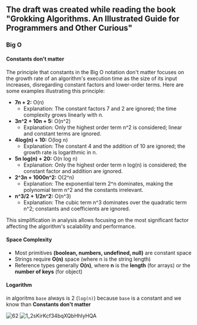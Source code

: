 ## The draft was created while reading the book "Grokking Algorithms. An Illustrated Guide for Programmers and Other Curious"

### Big O
#### Constants don't matter

The principle that constants in the Big O notation don't matter focuses on the growth rate of an algorithm's execution time as the size of its input increases, disregarding constant factors and lower-order terms. Here are some examples illustrating this principle:

- **7n + 2:** O(n)
  - Explanation: The constant factors 7 and 2 are ignored; the time complexity grows linearly with n.
- **3n^2 + 10n + 5:** O(n^2)
  - Explanation: Only the highest order term n^2 is considered; linear and constant terms are ignored.
- **4log(n) + 10:** O(log n)
  - Explanation: The constant 4 and the addition of 10 are ignored; the growth rate is logarithmic in n.
- **5n log(n) + 20:** O(n log n)
  - Explanation: Only the highest order term n log(n) is considered; the constant factor and addition are ignored.
- **2^3n + 1000n^2:** O(2^n)
  - Explanation: The exponential term 2^n dominates, making the polynomial term n^2 and the constants irrelevant.
- **n^3/2 + 1/2n^2:** O(n^3)
  - Explanation: The cubic term n^3 dominates over the quadratic term n^2; constants and coefficients are ignored.

This simplification in analysis allows focusing on the most significant factor affecting the algorithm's scalability and performance.

#### Space Complexity

- Most primitives **(boolean, numbers, undefined, null)** are constant space
- Strings require **O(n)** space (where n is the string length)
- Reference types generally **O(n)**, where **n** is the **length** (for arrays) or the **number of keys** (for object)

#### Logarithm 
in algoritms `base` always is 2 (`log(n)`)
because `base` is a constant and we know than **Constants don't matter**


![62](https://github.com/neskor-b/Algoritms-and-data-structure/assets/89013557/4b519616-bcab-4a29-9021-fd944f45ee26)
![1_2sKirKcf34bqXQbHhIyHQA](https://github.com/neskor-b/Algoritms-and-data-structure/assets/89013557/7f811fe5-feba-478e-ab77-66a186ccb090)






